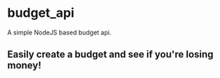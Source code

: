 # budget_api
A simple NodeJS based budget api.  

## Easily create a budget and see if you're losing money!
